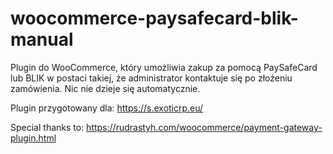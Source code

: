 # woocommerce-paysafecard-blik-manual
Plugin do WooCommerce, który umożliwia zakup za pomocą PaySafeCard lub BLIK w postaci takiej, że administrator kontaktuje się po złożeniu zamówienia. Nic nie dzieje się automatycznie.

Plugin przygotowany dla: https://s.exoticrp.eu/

Special thanks to: https://rudrastyh.com/woocommerce/payment-gateway-plugin.html
